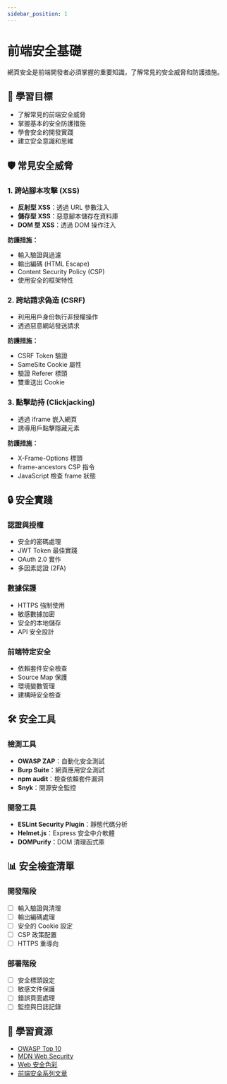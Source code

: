 ```yaml
---
sidebar_position: 1
---
```


# 前端安全基礎

網頁安全是前端開發者必須掌握的重要知識，了解常見的安全威脅和防護措施。

## 🎯 學習目標

- 了解常見的前端安全威脅
- 掌握基本的安全防護措施
- 學會安全的開發實踐
- 建立安全意識和思維

## 🛡️ 常見安全威脅

### 1. 跨站腳本攻擊 (XSS)
- **反射型 XSS**：透過 URL 參數注入
- **儲存型 XSS**：惡意腳本儲存在資料庫
- **DOM 型 XSS**：透過 DOM 操作注入

**防護措施：**
- 輸入驗證與過濾
- 輸出編碼 (HTML Escape)
- Content Security Policy (CSP)
- 使用安全的框架特性

### 2. 跨站請求偽造 (CSRF)
- 利用用戶身份執行非授權操作
- 透過惡意網站發送請求

**防護措施：**
- CSRF Token 驗證
- SameSite Cookie 屬性
- 驗證 Referer 標頭
- 雙重送出 Cookie

### 3. 點擊劫持 (Clickjacking)
- 透過 iframe 嵌入網頁
- 誘導用戶點擊隱藏元素

**防護措施：**
- X-Frame-Options 標頭
- frame-ancestors CSP 指令
- JavaScript 檢查 frame 狀態

## 🔒 安全實踐

### 認證與授權
- 安全的密碼處理
- JWT Token 最佳實踐
- OAuth 2.0 實作
- 多因素認證 (2FA)

### 數據保護
- HTTPS 強制使用
- 敏感數據加密
- 安全的本地儲存
- API 安全設計

### 前端特定安全
- 依賴套件安全檢查
- Source Map 保護
- 環境變數管理
- 建構時安全檢查

## 🛠️ 安全工具

### 檢測工具
- **OWASP ZAP**：自動化安全測試
- **Burp Suite**：網頁應用安全測試
- **npm audit**：檢查依賴套件漏洞
- **Snyk**：開源安全監控

### 開發工具
- **ESLint Security Plugin**：靜態代碼分析
- **Helmet.js**：Express 安全中介軟體
- **DOMPurify**：DOM 清理函式庫

## 📊 安全檢查清單

### 開發階段
- [ ] 輸入驗證與清理
- [ ] 輸出編碼處理
- [ ] 安全的 Cookie 設定
- [ ] CSP 政策配置
- [ ] HTTPS 重導向

### 部署階段
- [ ] 安全標頭設定
- [ ] 敏感文件保護
- [ ] 錯誤頁面處理
- [ ] 監控與日誌記錄

## 🔗 學習資源

- [OWASP Top 10](https://owasp.org/www-project-top-ten/)
- [MDN Web Security](https://developer.mozilla.org/docs/Web/Security)
- [Web 安全色彩](https://websec.readthedocs.io/)
- [前端安全系列文章](https://tech.meituan.com/tags/%E5%89%8D%E7%AB%AF%E5%AE%89%E5%85%A8.html)
